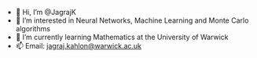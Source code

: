 - 👋 Hi, I’m @JagrajK
- 👀 I’m interested in Neural Networks, Machine Learning and Monte Carlo algorithms
- 🌱 I’m currently learning Mathematics at the University of Warwick
- 📫 Email: jagraj.kahlon@warwick.ac.uk

<!---
JagrajK/JagrajK is a ✨ special ✨ repository because its `README.md` (this file) appears on your GitHub profile.
You can click the Preview link to take a look at your changes.
--->
